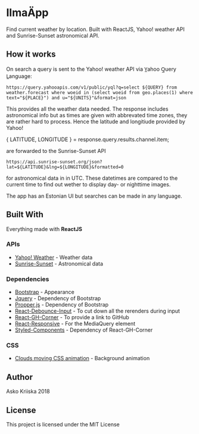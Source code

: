 # IlmaÄpp

Find current weather by location. Built with ReactJS, Yahoo! weather API and Sunrise-Sunset astronomical API.

## How it works

On search a query is sent to the Yahoo! weather API via Y̲ahoo Q̲uery L̲anguage:

`https://query.yahooapis.com/v1/public/yql?q=select ${QUERY} from weather.forecast where woeid in (select woeid from geo.places(1) where text="${PLACE}") and u="${UNITS}"&format=json`

This provides all the weather data needed. The response includes astronomical info but as times are given with abbrevated time zones, they are rather hard to process. Hence the latitude and longitiude provided by Yahoo!

{ LATITUDE, LONGITUDE } = response.query.results.channel.item;

are forwarded to the Sunrise-Sunset API

`https://api.sunrise-sunset.org/json?lat=${LATITUDE}&lng=${LONGITUDE}&formatted=0`

for astronomical data in in UTC. These datetimes are compared to the current time to find out wether to display day- or nighttime images.

The app has an Estonian UI but searches can be made in any language.

## Built With

Everything made with **ReactJS**

### APIs

- [Yahoo! Weather](https://www.yahoo.com/?ilc=401) - Weather data
- [Sunrise-Sunset](https://sunrise-sunset.org/) - Astronomical data

### Dependencies

- [Bootstrap](https://www.npmjs.com/package/bootstrap/) - Appearance
- [Jquery](https://www.npmjs.com/package/jquery) - Dependency of Bootstrap
- [Propper.js](https://www.npmjs.com/package/propper.js) - Dependency of Bootstrap
- [React-Debounce-Input](https://www.npmjs.com/package/react-debounce-input/) - To cut down all the rerenders during input
- [React-GH-Corner](https://www.npmjs.com/package/react-gh-corner) - To provide a link to GitHub
- [React-Responsive](https://www.npmjs.com/package/react-responsive) - For the MediaQuery element
- [Styled-Components](https://www.npmjs.com/package/styled-components) - Dependency of React-GH-Corner

### CSS

- [Clouds moving CSS animation](https://codepen.io/antonioescudero/pen/zrxGve) - Background animation

## Author

Asko Kriiska 2018

## License

This project is licensed under the MIT License
